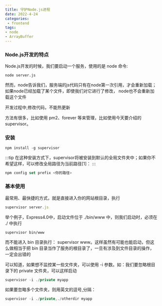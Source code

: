 ```yaml
---
title: 守护Node.js进程
date: 2022-4-24
categories: 
 - frontend
tags:
- node
- ArrayBuffer
---
```


### Node.js开发的特点

Node.js开发的时候，我们要启动一个服务，使用的是 node 命令:
```
node server.js
```
然而，node告诉我们，服务端的js代码只有在node第一次引用，才会重新加载；如果node已经加载了某个文件，即使我们对它进行了修改， node也不会重新加载这个文件

开发过程中,修改代码，不能热更新

方法有很多，比如使用 pm2、forever 等来管理，比如使用今天要介绍的 supervisor。

### 安装

```
npm install -g supervisor
```

:::tip
在这种安装方式下，supervisor将被安装到默认的全局文件夹中；如果你不希望这样，可以修改全局路径为当前路径[1]：
:::

```js
npm config set prefix <你的路径>
```

### 基本使用

最常用、最快捷的方式，就是直接进入你的网站根目录，执行

```js
supervisor server.js
```

举个例子，Express4.0中，启动文件位于 ./bin/www 中，则我们启动时，必须在 ./ 中执行

```
supervisor bin/www
```

而不能进入 bin 目录执行： supervisor www。这样虽然有可能也能启动，但这么做相当于把 bin 目录当作了服务的根目录了，一旦有涉及到文件目录的操作，一定会出错的

可以知道，如果想不监控某一些文件夹，可以使用 -i 参数。如：我们要忽略根目录下的 private 文件夹，可以这样启动

```js
supervisor -i ./private myapp
```

如果要忽略多个文件夹，则用英文的逗号,分隔：

```js
supervisor -i ./private,./otherdir myapp
```